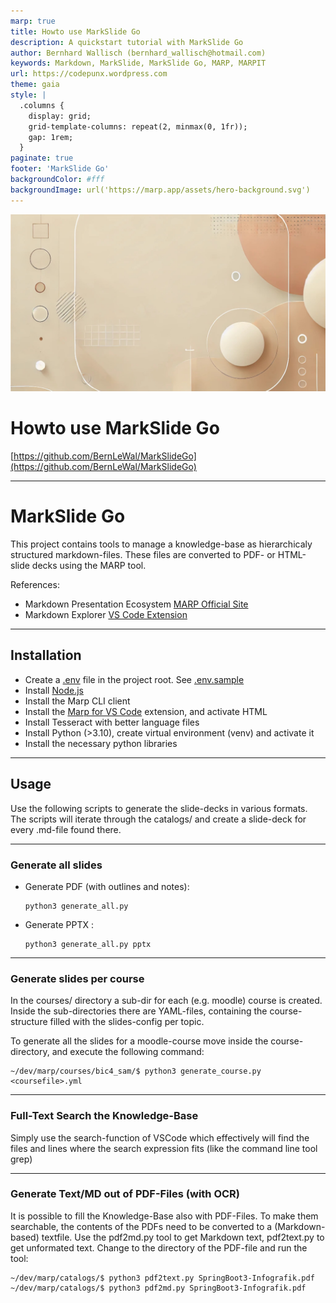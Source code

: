 ```yaml
---
marp: true
title: Howto use MarkSlide Go
description: A quickstart tutorial with MarkSlide Go
author: Bernhard Wallisch (bernhard_wallisch@hotmail.com)
keywords: Markdown, MarkSlide, MarkSlide Go, MARP, MARPIT
url: https://codepunx.wordpress.com
theme: gaia
style: |
  .columns {
    display: grid;
    grid-template-columns: repeat(2, minmax(0, 1fr));
    gap: 1rem;
  }
paginate: true
footer: 'MarkSlide Go'
backgroundColor: #fff
backgroundImage: url('https://marp.app/assets/hero-background.svg')
---
```

<!--
_paginate: skip
_footer: ''
_class : lead
-->

![bg](marp/_template/images/background1.jpg)

# Howto use MarkSlide Go 

[https://github.com/BernLeWal/MarkSlideGo](https://github.com/BernLeWal/MarkSlideGo)

---
# MarkSlide Go

This project contains tools to manage a knowledge-base as hierarchicaly structured markdown-files. These files are converted to PDF- or HTML-slide decks using the MARP tool.

References:

* Markdown Presentation Ecosystem [MARP Official Site](https://marp.app)
* Markdown Explorer [VS Code Extension](https://github.com/BernLeWal/VSCode-MARX)
---
## Installation

* Create a [.env](.env) file in the project root. See [.env.sample](.env.sample)
* Install [Node.js](https://nodejs.org/en)  
* Install the Marp CLI client
* Install the [Marp for VS Code](https://marketplace.visualstudio.com/items?itemName=marp-team.marp-vscode) extension, and activate HTML
* Install Tesseract with better language files
* Install Python (>3.10), create virtual environment (venv) and activate it
* Install the necessary python libraries
---
## Usage

Use the following scripts to generate the slide-decks in various formats.
The scripts will iterate through the catalogs/ and create a slide-deck for every .md-file found there.

---
### Generate all slides

* Generate PDF (with outlines and notes): 
    ```shell
    python3 generate_all.py
    ```
* Generate PPTX : 
    ```shell
    python3 generate_all.py pptx
    ```
---
### Generate slides per course

In the courses/ directory a sub-dir for each (e.g. moodle) course is created.
Inside the sub-directories there are YAML-files, containing the course-structure filled with the slides-config per topic.

To generate all the slides for a moodle-course move inside the course-directory, and execute the following command:
```shell
~/dev/marp/courses/bic4_sam/$ python3 generate_course.py <coursefile>.yml
```
---
### Full-Text Search the Knowledge-Base

Simply use the search-function of VSCode which effectively will find the files and lines where the search expression fits (like the command line tool grep)

---
### Generate Text/MD out of PDF-Files (with OCR)

It is possible to fill the Knowledge-Base also with PDF-Files. To make them searchable, the contents of the PDFs need to be converted to a (Markdown-based) textfile.
Use the pdf2md.py tool to get Markdown text, pdf2text.py to get unformated text.
Change to the directory of the PDF-file and run the tool:

```shell
~/dev/marp/catalogs/$ python3 pdf2text.py SpringBoot3-Infografik.pdf
~/dev/marp/catalogs/$ python3 pdf2md.py SpringBoot3-Infografik.pdf
```
